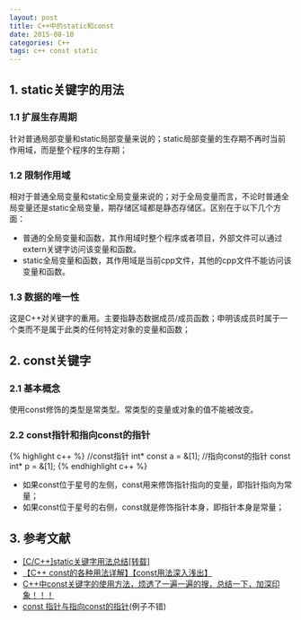```yaml
---
layout: post
title: C++中的static和const
date: 2015-08-10
categories: C++
tags: c++ const static
---
```


## 1. static关键字的用法

### 1.1 扩展生存周期

针对普通局部变量和static局部变量来说的；static局部变量的生存期不再时当前作用域，而是整个程序的生存期；

### 1.2 限制作用域

相对于普通全局变量和static全局变量来说的；对于全局变量而言，不论时普通全局变量还是static全局变量，期存储区域都是静态存储区。区别在于以下几个方面：

- 普通的全局变量和函数，其作用域时整个程序或者项目，外部文件可以通过extern关键字访问该变量和函数。
- static全局变量和函数，其作用域是当前cpp文件，其他的cpp文件不能访问该变量和函数。

### 1.3 数据的唯一性

这是C++对关键字的重用。主要指静态数据成员/成员函数；申明该成员时属于一个类而不是属于此类的任何特定对象的变量和函数；

## 2. const关键字

### 2.1 基本概念

使用const修饰的类型是常类型。常类型的变量或对象的值不能被改变。

### 2.2 const指针和指向const的指针

{% highlight c++ %}
//const指针
int* const a = &[1];
//指向const的指针
const int* p = &[1];
{% endhighlight c++ %}

- 如果const位于星号的左侧，const用来修饰指针指向的变量，即指针指向为常量；
- 如果const位于星号的右侧，const就是修饰指针本身，即指针本身是常量；


## 3. 参考文献

- [[C/C++]static关键字用法总结[转载]](http://www.cnblogs.com/chengxin1985/archive/2009/02/06/1384997.html)
- [【C++ const的各种用法详解】【const用法深入浅出】](http://www.cnblogs.com/wintergrass/archive/2011/04/15/2015020.html)
- [C++中const关键字的使用方法，烦透了一遍一遍的搜，总结一下，加深印象！！！](http://www.cnblogs.com/jiabei521/p/3335676.html)
- [const 指针与指向const的指针](http://www.cnblogs.com/younes/archive/2009/12/02/1615348.html)(例子不错)
